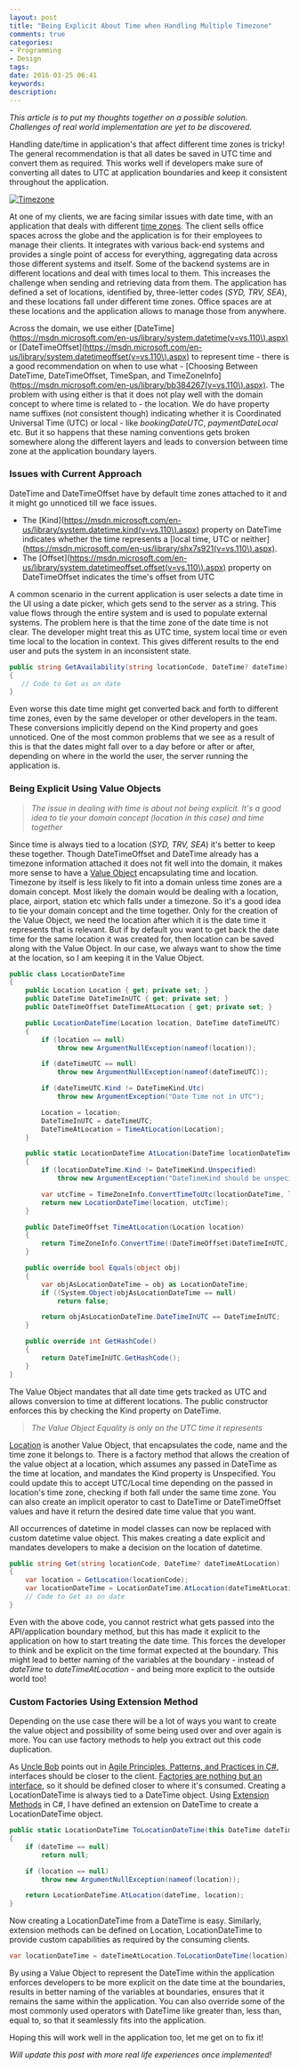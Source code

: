 ```yaml
---
layout: post
title: "Being Explicit About Time when Handling Multiple Timezone"
comments: true
categories: 
- Programming
- Design
tags: 
date: 2016-03-25 06:41
keywords: 
description: 
---
```

*This article is to put my thoughts together on a possible solution. Challenges of real world implementation are yet to be discovered.*

Handling date/time in application's that affect different time zones is tricky! The general recommendation is that all dates be saved in UTC time and convert them as required. This works well if developers make sure of converting all dates to UTC at application boundaries and keep it consistent throughout the application.

<a href="https://unsplash.com/photos/yBzrPGLjMQw" class="center" title="Image By Heather Zabriskie , from https://unsplash.com/photos/yBzrPGLjMQw"><img src="{{site.images_root}}\timezone.jpg" class="center" alt="Timezone"></a>

At one of my clients, we are facing similar issues with date time, with an application that deals with different [time zones](https://en.wikipedia.org/wiki/Time_zone). The client sells office spaces across the globe and the application is for their employees to manage their clients. It integrates with various back-end systems and provides a single point of access for everything, aggregating data across those different  systems and itself. Some of the backend systems are in different locations and deal with times local to them. This increases the challenge when sending and retrieving data from them. The application has defined a set of locations, identified by, three-letter codes (*SYD, TRV, SEA*), and these locations fall under different time zones. Office spaces are at these locations and the application allows to manage those from anywhere.

Across the domain, we use either [DateTime](https://msdn.microsoft.com/en-us/library/system.datetime(v=vs.110\).aspx) or [DateTimeOffset](https://msdn.microsoft.com/en-us/library/system.datetimeoffset(v=vs.110\).aspx) to represent time - there is a good recommendation on when to use what - [Choosing Between DateTime, DateTimeOffset, TimeSpan, and TimeZoneInfo](https://msdn.microsoft.com/en-us/library/bb384267(v=vs.110\).aspx). The problem with using either is that it does not play well with the domain concept to where time is related to - the location. We do have property name suffixes (not consistent though) indicating whether it is Coordinated Universal Time (UTC) or local - like *bookingDateUTC*, *paymentDateLocal* etc. But it so happens that these naming conventions gets broken somewhere along the different layers and leads to conversion between time zone at the application boundary layers.

### Issues with Current Approach ###

DateTime and DateTimeOffset have by default time zones attached to it and it might go unnoticed till we face issues.

 - The [Kind](https://msdn.microsoft.com/en-us/library/system.datetime.kind(v=vs.110\).aspx) property on DateTime indicates whether the time represents a [local time, UTC or neither](https://msdn.microsoft.com/en-us/library/shx7s921(v=vs.110\).aspx).
 - The [Offset](https://msdn.microsoft.com/en-us/library/system.datetimeoffset.offset(v=vs.110\).aspx) property on DateTimeOffset indicates the time's offset from UTC

A common scenario in the current application is user selects a date time in the UI using a date picker, which gets send to the server as a string. This value flows through the entire system and is used to populate external systems. The problem here is that the time zone of the date time is not clear. The developer might treat this as UTC time, system local time or even time local to the location in context. This gives different results to the end user and puts the system in an inconsistent state.

``` csharp
public string GetAvailability(string locationCode, DateTime? dateTime)
{
   // Code to Get as on date
}
```

Even worse this date time might get converted back and forth to different time zones, even by the same developer or other developers in the team. These conversions implicitly depend on the Kind property and goes unnoticed. One of the most common problems that we see as a result of this is that the dates might fall over to a day before or after or after, depending on where in the world the user, the server running the application is.

### Being Explicit Using Value Objects ###

> *The issue in dealing with time is about not being explicit. It's a good idea to tie your domain concept (location in this case) and time together*

Since time is always tied to a location (*SYD, TRV, SEA*) it's better to keep these together. Though DateTimeOffset and DateTime already has a timezone information attached it does not fit well into the domain, it makes more sense to have a [Value Object](http://www.rahulpnath.com/blog/thinking-beyond-primitive-values-value-objects/) encapsulating time and location. Timezone by itself is less likely to fit into a domain unless time zones are a domain concept. Most likely the domain would be dealing with a location, place, airport, station etc which falls under a timezone. So it's a good idea to tie your domain concept and the time together. Only for the creation of the Value Object, we need the location after which it is the date time it represents that is relevant. But if by default you want to get back the date time for the same location it was created for, then location can be saved along with the Value Object. In our case, we always want to show the time at the location, so I am keeping it in the Value Object.

``` csharp
public class LocationDateTime
{
    public Location Location { get; private set; }
    public DateTime DateTimeInUTC { get; private set; }
    public DateTimeOffset DateTimeAtLocation { get; private set; }

    public LocationDateTime(Location location, DateTime dateTimeUTC)
    {
        if (location == null)
            throw new ArgumentNullException(nameof(location));

        if (dateTimeUTC == null)
            throw new ArgumentNullException(nameof(dateTimeUTC));

        if (dateTimeUTC.Kind != DateTimeKind.Utc)
            throw new ArgumentException("Date Time not in UTC");

        Location = location;
        DateTimeInUTC = dateTimeUTC;
        DateTimeAtLocation = TimeAtLocation(Location);
    }

    public static LocationDateTime AtLocation(DateTime locationDateTime, Location location)
    {
        if (locationDateTime.Kind != DateTimeKind.Unspecified)
            throw new ArgumentException("DateTimeKind should be unspecified");

        var utcTime = TimeZoneInfo.ConvertTimeToUtc(locationDateTime, location.TimeZoneInfo);
        return new LocationDateTime(location, utcTime);
    }

    public DateTimeOffset TimeAtLocation(Location location)
    {
        return TimeZoneInfo.ConvertTime((DateTimeOffset)DateTimeInUTC, location.TimeZoneInfo);
    }

    public override bool Equals(object obj)
    {
        var objAsLocationDateTime = obj as LocationDateTime;
        if ((System.Object)objAsLocationDateTime == null)
            return false;

        return objAsLocationDateTime.DateTimeInUTC == DateTimeInUTC;
    }

    public override int GetHashCode()
    {
        return DateTimeInUTC.GetHashCode();
    }
}
```
The Value Object mandates that all date time gets tracked as UTC and allows conversion to time at different locations. The public constructor enforces this by checking the Kind property on DateTime.

> *The Value Object Equality is only on the UTC time it represents*

[Location](https://github.com/rahulpnath/Blog/blob/master/ExplicitAboutDateTime/ExplicitAboutDateTime/Location.cs) is another Value Object, that encapsulates the code, name and the time zone it belongs to. There is a factory method that allows the creation of the value object at a location, which assumes any passed in DateTime as the time at location, and mandates the Kind property is Unspecified. You could update this to accept UTC/Local time depending on the passed in location's time zone, checking if both fall under the same time zone. You can also create an implicit operator to cast to DateTime or DateTimeOffset values and have it return the desired date time value that you want.

All occurrences of datetime in model classes can now be replaced with custom datetime value object. This makes creating a date explicit and mandates developers to make a decision on the location of datetime.

``` csharp
public string Get(string locationCode, DateTime? dateTimeAtLocation)
{
    var location = GetLocation(locationCode);
    var locationDateTime = LocationDateTime.AtLocation(dateTimeAtLocation, location);
    // Code to Get as on date
}
```

Even with the above code, you cannot restrict what gets passed into the API/application boundary method, but this has made it explicit to the application on how to start treating the date time. This forces the developer to think and be explicit on the time format expected at the boundary. This might lead to better naming of the variables at the boundary - instead of *dateTime* to *dateTimeAtLocation* - and being more explicit to the outside world too!

### Custom Factories Using Extension Method ###

Depending on the use case there will be a lot of ways you want to create the value object and possibility of some being used over and over again is more. You can use factory methods to help you extract out this code duplication. 

As [Uncle Bob](https://twitter.com/unclebobmartin) points out in [Agile Principles, Patterns, and Practices in C#](http://www.amazon.in/gp/product/0131857258/ref=as_li_tl?ie=UTF8&camp=3626&creative=24822&creativeASIN=0131857258&linkCode=as2&tag=rahulpnath-21&linkId=VVMXRINDZWYFRWP4), interfaces should be closer to the client. [Factories are nothing but an interface](http://blog.ploeh.dk/2014/12/24/placement-of-abstract-factories/), so it should be defined closer to where it's consumed. Creating a LocationDateTime is always tied to a DateTime object. Using [Extension Methods](https://msdn.microsoft.com/en-AU/library/bb383977.aspx) in C#, I have defined an extension on DateTime to create a LocationDateTime object.

``` csharp
public static LocationDateTime ToLocationDateTime(this DateTime dateTime, Location location)
{
    if (dateTime == null)
        return null;

    if (location == null)
        throw new ArgumentNullException(nameof(location));

    return LocationDateTime.AtLocation(dateTime, location);
}   
```

Now creating a LocationDateTime from a DateTime is easy. Similarly, extension methods can be defined on Location, LocationDateTime to provide custom capabilities as required by the consuming clients.

``` csharp
var locationDateTime = dateTimeAtLocation.ToLocationDateTime(location);
```

By using a Value Object to represent the DateTime within the application enforces developers to be more explicit on the date time at the boundaries, results in better naming of the variables at boundaries, ensures that it remains the same within the application. You can also override some of the most commonly used operators with DateTime like greater than, less than, equal to, so that it seamlessly fits into the application. 

Hoping this will work well in the application too, let me get on to fix it!

*Will update this post with more real life experiences once implemented!*